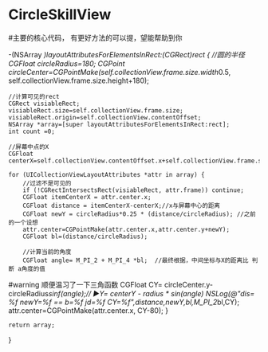 # CircleSkillView

#主要的核心代码， 有更好方法的可以提，望能帮助到你

-(NSArray *)layoutAttributesForElementsInRect:(CGRect)rect
{
    //圆的半径
    CGFloat circleRadius=180;
    CGPoint circleCenter=CGPointMake(self.collectionView.frame.size.width*0.5, self.collectionView.frame.size.height+180);
    
    //计算可见的rect
    CGRect visiableRect;
    visiableRect.size=self.collectionView.frame.size;
    visiableRect.origin=self.collectionView.contentOffset;
    NSArray *array=[super layoutAttributesForElementsInRect:rect];
    int count =0;
    
    //屏幕中点的X
    CGFloat centerX=self.collectionView.contentOffset.x+self.collectionView.frame.size.width*0.5;

    for (UICollectionViewLayoutAttributes *attr in array) {
        //过滤不是可见的
        if (!CGRectIntersectsRect(visiableRect, attr.frame)) continue;
        CGFloat itemCenterX = attr.center.x;
        CGFloat distance = itemCenterX-centerX;//x与屏幕中心的距离
        CGFloat newY = circleRadius*0.25 * (distance/circleRadius); //之前的一个设想
        attr.center=CGPointMake(attr.center.x,attr.center.y+newY);
        CGFloat bl=(distance/circleRadius);
        
        //计算当前的角度
        CGFloat angle= M_PI_2 + M_PI_4 *bl;  //最终根据，中间坐标与X的距离比 判断 a角度的值
#warning 顺便温习了一下三角函数
        CGFloat CY= circleCenter.y-circleRadius*sinf(angle);// ▶️Y= centerY - radius * sin(angle)
        NSLog(@"dis= %f  newY=%f  ==  b=%f    jd=%f   CY=%f",distance,newY,bl,M_PI_2*bl,CY);
        attr.center=CGPointMake(attr.center.x, CY-80);
    }
    
    return array;
}